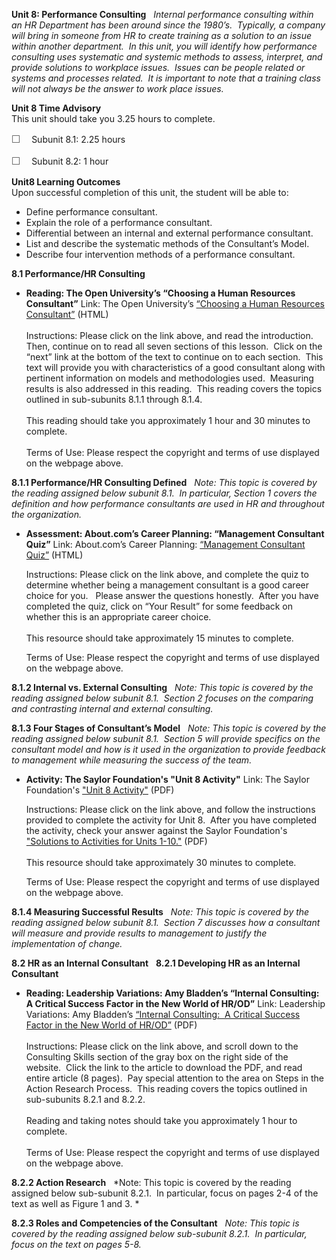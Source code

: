**Unit 8: Performance Consulting** <span id="8"></span> 
*Internal performance consulting within an HR Department has been around
since the 1980’s.  Typically, a company will bring in someone from HR to
create training as a solution to an issue within another department.  In
this unit, you will identify how performance consulting uses systematic
and systemic methods to assess, interpret, and provide solutions to
workplace issues.  Issues can be people related or systems and processes
related.  It is important to note that a training class will not always
be the answer to work place issues.*

**Unit 8 Time Advisory**  
This unit should take you 3.25 hours to complete.  
  
 <span
style="color: rgb(85, 85, 85); font-family: 'Myriad Pro', 'Gill Sans', 'Gill Sans MT', Calibri, sans-serif; font-size: 16px; line-height: 21px; text-align: left; -webkit-text-size-adjust: none; ">☐
   </span>Subunit 8.1: 2.25 hours  
  
 <span
style="color: rgb(85, 85, 85); font-family: 'Myriad Pro', 'Gill Sans', 'Gill Sans MT', Calibri, sans-serif; font-size: 16px; line-height: 21px; text-align: left; -webkit-text-size-adjust: none; ">☐
   </span>Subunit 8.2: 1 hour

**Unit8 Learning Outcomes**  
Upon successful completion of this unit, the student will be able to:  
  
-   Define performance consultant.
-   Explain the role of a performance consultant.
-   Differential between an internal and external performance
    consultant.
-   List and describe the systematic methods of the Consultant’s Model.
-   Describe four intervention methods of a performance consultant.

**8.1 Performance/HR Consulting** <span id="8.1"></span> 
-   **Reading: The Open University’s “Choosing a Human Resources
    Consultant”**
    Link: The Open University’s [“Choosing a Human Resources
    Consultant”](http://openlearn.open.ac.uk/mod/oucontent/view.php?id=397373) (HTML)  
        
     Instructions: Please click on the link above, and read the
    introduction.  Then, continue on to read all seven sections of this
    lesson.  Click on the “next” link at the bottom of the text to
    continue on to each section.  This text will provide you with
    characteristics of a good consultant along with pertinent
    information on models and methodologies used.  Measuring results is
    also addressed in this reading.  This reading covers the topics
    outlined in sub-subunits 8.1.1 through 8.1.4.  
        
     This reading should take you approximately 1 hour and 30 minutes to
    complete.  
        
     Terms of Use: Please respect the copyright and terms of use
    displayed on the webpage above. 

**8.1.1 Performance/HR Consulting Defined** <span id="8.1.1"></span> 
*Note: This topic is covered by the reading assigned below subunit 8.1.
 In particular, Section 1 covers the definition and how performance
consultants are used in HR and throughout the organization.*

-   **Assessment: About.com’s Career Planning: “Management Consultant
    Quiz”**
    Link: About.com’s Career Planning: [“Management Consultant
    Quiz”](http://careerplanning.about.com/library/quiz/career_quizzes/blmgtconsultant_quiz.htm) (HTML)  
      
     Instructions: Please click on the link above, and complete the quiz
    to determine whether being a management consultant is a good career
    choice for you.   Please answer the questions honestly.  After you
    have completed the quiz, click on “Your Result” for some feedback on
    whether this is an appropriate career choice.  
        
     This resource should take approximately 15 minutes to complete.  
      
     Terms of Use: Please respect the copyright and terms of use
    displayed on the webpage above. 

**8.1.2 Internal vs. External Consulting** <span id="8.1.2"></span> 
*Note: This topic is covered by the reading assigned below subunit 8.1.
 Section 2 focuses on the comparing and contrasting internal and
external consulting.*

**8.1.3 Four Stages of Consultant’s Model** <span id="8.1.3"></span> 
*Note: This topic is covered by the reading assigned below subunit 8.1.
 Section 5 will provide specifics on the consultant model and how is it
used in the organization to provide feedback to management while
measuring the success of the team.*

-   **Activity: The Saylor Foundation's "Unit 8 Activity"**
    Link: The Saylor Foundation's ["Unit 8
    Activity"](https://resources.saylor.org/archived/wp-content/uploads/2012/06/PRDV401-HR101-Units-1-10-Activities.pdf) (PDF)  
      
     Instructions: Please click on the link above, and follow the
    instructions provided to complete the activity for Unit 8.  After
    you have completed the activity, check your answer against the
    Saylor Foundation's ["Solutions to Activities for Units
    1-10."](https://resources.saylor.org/archived/wp-content/uploads/2012/06/PRDV401-HR101-Units-1-10-Activities-Answer-Key.pdf) (PDF)  
        
     This resource should take approximately 30 minutes to complete.  
      
     Terms of Use: Please respect the copyright and terms of use
    displayed on the webpage above. 

**8.1.4 Measuring Successful Results** <span id="8.1.4"></span> 
*Note: This topic is covered by the reading assigned below subunit 8.1. 
Section 7 discusses how a consultant will measure and provide results to
management to justify the implementation of change.*

**8.2 HR as an Internal Consultant** <span id="8.2"></span> 
**8.2.1 Developing HR as an Internal Consultant** <span
id="8.2.1"></span> 
-   **Reading: Leadership Variations: Amy Bladden’s “Internal
    Consulting: A Critical Success Factor in the New World of HR/OD”**
    Link: Leadership Variations: Amy Bladden’s [“Internal Consulting:  A
    Critical Success Factor in the New World of
    HR/OD”](http://www.leadershipvariations.com/resources.html) (PDF)  
        
     Instructions: Please click on the link above, and scroll down to
    the Consulting Skills section of the gray box on the right side of
    the website.  Click the link to the article to download the PDF, and
    read entire article (8 pages).  Pay special attention to the area on
    Steps in the Action Research Process.  This reading covers the
    topics outlined in sub-subunits 8.2.1 and 8.2.2.  
        
     Reading and taking notes should take you approximately 1 hour to
    complete.  
        
     Terms of Use: Please respect the copyright and terms of use
    displayed on the webpage above. 

**8.2.2 Action Research** <span id="8.2.2"></span> 
*Note: This topic is covered by the reading assigned below sub-subunit
8.2.1.  In particular, focus on pages 2-4 of the text as well as Figure
1 and 3. *

**8.2.3 Roles and Competencies of the Consultant** <span
id="8.2.3"></span> 
*Note: This topic is covered by the reading assigned below sub-subunit
8.2.1.  In particular, focus on the text on pages 5-8.*


